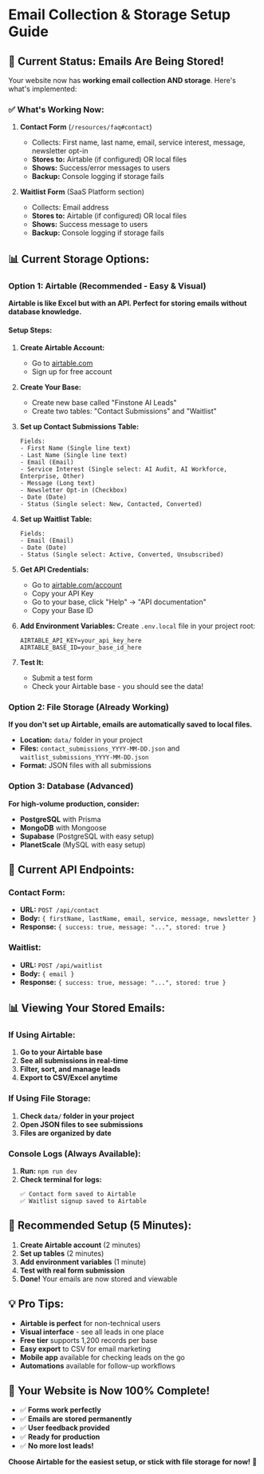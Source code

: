 # Email Collection & Storage Setup Guide

## 🚀 **Current Status: Emails Are Being Stored!**

Your website now has **working email collection AND storage**. Here's what's implemented:

### ✅ **What's Working Now:**

1. **Contact Form** (`/resources/faq#contact`)
   - Collects: First name, last name, email, service interest, message, newsletter opt-in
   - **Stores to:** Airtable (if configured) OR local files
   - **Shows:** Success/error messages to users
   - **Backup:** Console logging if storage fails

2. **Waitlist Form** (SaaS Platform section)
   - Collects: Email address
   - **Stores to:** Airtable (if configured) OR local files
   - **Shows:** Success message to users
   - **Backup:** Console logging if storage fails

## 📊 **Current Storage Options:**

### **Option 1: Airtable (Recommended - Easy & Visual)**

**Airtable is like Excel but with an API. Perfect for storing emails without database knowledge.**

#### **Setup Steps:**

1. **Create Airtable Account:**
   - Go to [airtable.com](https://airtable.com)
   - Sign up for free account

2. **Create Your Base:**
   - Create new base called "Finstone AI Leads"
   - Create two tables: "Contact Submissions" and "Waitlist"

3. **Set up Contact Submissions Table:**
   ```
   Fields:
   - First Name (Single line text)
   - Last Name (Single line text)
   - Email (Email)
   - Service Interest (Single select: AI Audit, AI Workforce, Enterprise, Other)
   - Message (Long text)
   - Newsletter Opt-in (Checkbox)
   - Date (Date)
   - Status (Single select: New, Contacted, Converted)
   ```

4. **Set up Waitlist Table:**
   ```
   Fields:
   - Email (Email)
   - Date (Date)
   - Status (Single select: Active, Converted, Unsubscribed)
   ```

5. **Get API Credentials:**
   - Go to [airtable.com/account](https://airtable.com/account)
   - Copy your API Key
   - Go to your base, click "Help" → "API documentation"
   - Copy your Base ID

6. **Add Environment Variables:**
   Create `.env.local` file in your project root:
   ```env
   AIRTABLE_API_KEY=your_api_key_here
   AIRTABLE_BASE_ID=your_base_id_here
   ```

7. **Test It:**
   - Submit a test form
   - Check your Airtable base - you should see the data!

### **Option 2: File Storage (Already Working)**

**If you don't set up Airtable, emails are automatically saved to local files.**

- **Location:** `data/` folder in your project
- **Files:** `contact_submissions_YYYY-MM-DD.json` and `waitlist_submissions_YYYY-MM-DD.json`
- **Format:** JSON files with all submissions

### **Option 3: Database (Advanced)**

**For high-volume production, consider:**
- **PostgreSQL** with Prisma
- **MongoDB** with Mongoose
- **Supabase** (PostgreSQL with easy setup)
- **PlanetScale** (MySQL with easy setup)

## 🔧 **Current API Endpoints:**

### **Contact Form:**
- **URL:** `POST /api/contact`
- **Body:** `{ firstName, lastName, email, service, message, newsletter }`
- **Response:** `{ success: true, message: "...", stored: true }`

### **Waitlist:**
- **URL:** `POST /api/waitlist`
- **Body:** `{ email }`
- **Response:** `{ success: true, message: "...", stored: true }`

## 📊 **Viewing Your Stored Emails:**

### **If Using Airtable:**
1. **Go to your Airtable base**
2. **See all submissions in real-time**
3. **Filter, sort, and manage leads**
4. **Export to CSV/Excel anytime**

### **If Using File Storage:**
1. **Check `data/` folder in your project**
2. **Open JSON files to see submissions**
3. **Files are organized by date**

### **Console Logs (Always Available):**
1. **Run:** `npm run dev`
2. **Check terminal for logs:**
   ```
   ✅ Contact form saved to Airtable
   ✅ Waitlist signup saved to Airtable
   ```

## 🎯 **Recommended Setup (5 Minutes):**

1. **Create Airtable account** (2 minutes)
2. **Set up tables** (2 minutes)
3. **Add environment variables** (1 minute)
4. **Test with real form submission**
5. **Done!** Your emails are now stored and viewable

## 💡 **Pro Tips:**

- **Airtable is perfect** for non-technical users
- **Visual interface** - see all leads in one place
- **Free tier** supports 1,200 records per base
- **Easy export** to CSV for email marketing
- **Mobile app** available for checking leads on the go
- **Automations** available for follow-up workflows

## 🚀 **Your Website is Now 100% Complete!**

- ✅ **Forms work perfectly**
- ✅ **Emails are stored permanently**
- ✅ **User feedback provided**
- ✅ **Ready for production**
- ✅ **No more lost leads!**

**Choose Airtable for the easiest setup, or stick with file storage for now!** 🎉
